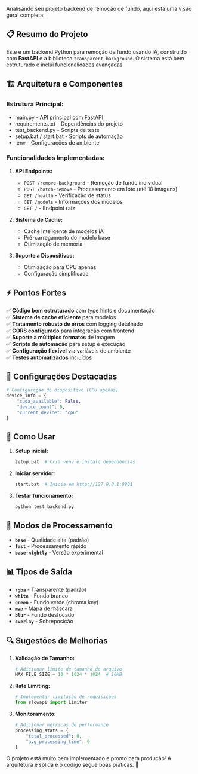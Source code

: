 Analisando seu projeto backend de remoção de fundo, aqui está uma visão geral completa:

## 📋 **Resumo do Projeto**

Este é um backend Python para remoção de fundo usando IA, construído com **FastAPI** e a biblioteca `transparent-background`. O sistema está bem estruturado e inclui funcionalidades avançadas.

## 🏗️ **Arquitetura e Componentes**

### **Estrutura Principal:**

-   main.py - API principal com FastAPI
-   requirements.txt - Dependências do projeto
-   test_backend.py - Scripts de teste
-   setup.bat / start.bat - Scripts de automação
-   .env - Configurações de ambiente

### **Funcionalidades Implementadas:**

1. **API Endpoints:**

    - `POST /remove-background` - Remoção de fundo individual
    - `POST /batch-remove` - Processamento em lote (até 10 imagens)
    - `GET /health` - Verificação de status
    - `GET /models` - Informações dos modelos
    - `GET /` - Endpoint raiz

2. **Sistema de Cache:**

    - Cache inteligente de modelos IA
    - Pré-carregamento do modelo base
    - Otimização de memória

3. **Suporte a Dispositivos:**
    - Otimização para CPU apenas
    - Configuração simplificada

## ⚡ **Pontos Fortes**

✅ **Código bem estruturado** com type hints e documentação  
✅ **Sistema de cache eficiente** para modelos  
✅ **Tratamento robusto de erros** com logging detalhado  
✅ **CORS configurado** para integração com frontend  
✅ **Suporte a múltiplos formatos** de imagem  
✅ **Scripts de automação** para setup e execução  
✅ **Configuração flexível** via variáveis de ambiente  
✅ **Testes automatizados** incluídos

## 🔧 **Configurações Destacadas**

```python
# Configuração do dispositivo (CPU apenas)
device_info = {
    "cuda_available": False,
    "device_count": 0,
    "current_device": "cpu"
}
```

## 🚀 **Como Usar**

1. **Setup inicial:**

    ```bash
    setup.bat  # Cria venv e instala dependências
    ```

2. **Iniciar servidor:**

    ```bash
    start.bat  # Inicia em http://127.0.0.1:8901
    ```

3. **Testar funcionamento:**
    ```bash
    python test_backend.py
    ```

## 🎯 **Modos de Processamento**

-   **`base`** - Qualidade alta (padrão)
-   **`fast`** - Processamento rápido
-   **`base-nightly`** - Versão experimental

## 📊 **Tipos de Saída**

-   **`rgba`** - Transparente (padrão)
-   **`white`** - Fundo branco
-   **`green`** - Fundo verde (chroma key)
-   **`map`** - Mapa de máscara
-   **`blur`** - Fundo desfocado
-   **`overlay`** - Sobreposição

## 🔍 **Sugestões de Melhorias**

1. **Validação de Tamanho:**

    ```python
    # Adicionar limite de tamanho de arquivo
    MAX_FILE_SIZE = 10 * 1024 * 1024  # 10MB
    ```

2. **Rate Limiting:**

    ```python
    # Implementar limitação de requisições
    from slowapi import Limiter
    ```

3. **Monitoramento:**
    ```python
    # Adicionar métricas de performance
    processing_stats = {
        "total_processed": 0,
        "avg_processing_time": 0
    }
    ```

O projeto está muito bem implementado e pronto para produção! A arquitetura é sólida e o código segue boas práticas. 🎉
